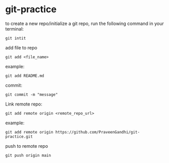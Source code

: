 # git-practice


to create a new repo/initialize a git repo, run the following command in your terminal:
```shell
git intit
```

add file to repo
```shell
git add <file_name>
```
example:
```shell
git add README.md
```

commit:
```shell
git commit -m "message"
```

Link remote repo:
```shell
git add remote origin <remote_repo_url>
```

example:
```shell
git add remote origin https://github.com/PraveenGandhi/git-practice.git
```


push to remote repo
```shell
git push origin main
```



